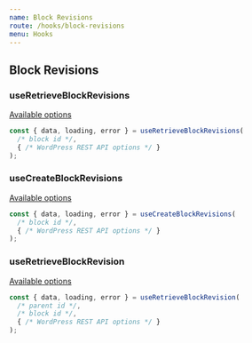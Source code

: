 ```yaml
---
name: Block Revisions
route: /hooks/block-revisions
menu: Hooks
---
```


## Block Revisions

### useRetrieveBlockRevisions

[Available options](https://developer.wordpress.org/rest-api/reference/block-revisions/#retrieve-a-wp_block-revision)

```jsx
const { data, loading, error } = useRetrieveBlockRevisions(
  /* block id */,
  { /* WordPress REST API options */ }
);
```

### useCreateBlockRevisions

[Available options](https://developer.wordpress.org/rest-api/reference/block-revisions/#create-a-wp_block-revision)

```jsx
const { data, loading, error } = useCreateBlockRevisions(
  /* block id */,
  { /* WordPress REST API options */ }
);
```

### useRetrieveBlockRevision

[Available options](https://developer.wordpress.org/rest-api/reference/block-revisions/#retrieve-a-wp_block-revision-2)

```jsx
const { data, loading, error } = useRetrieveBlockRevision(
  /* parent id */,
  /* block id */,
  { /* WordPress REST API options */ }
);
```
